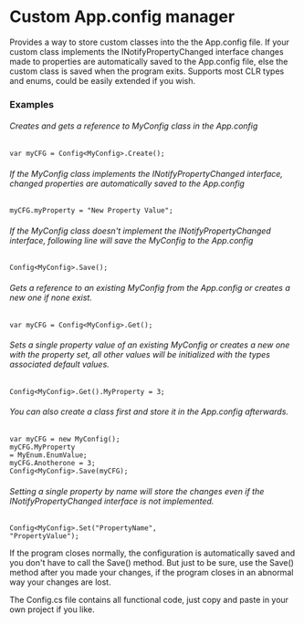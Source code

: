 # Custom App.config manager

Provides a way to store custom classes into the the App.config file.
If your custom class implements the INotifyPropertyChanged interface changes made to properties are automatically saved to the App.config file, else the custom class is saved when the program exits. Supports most CLR types and enums, could be easily extended if you wish.

### Examples
###### Creates and gets a reference to MyConfig class in the App.config
<code>var myCFG = Config&lt;MyConfig&gt;.Create();</code>
###### If the MyConfig class implements the INotifyPropertyChanged interface, changed properties are automatically saved to the App.config
`myCFG.myProperty = "New Property Value";`
###### If the MyConfig class doesn't implement the INotifyPropertyChanged interface, following line will save the MyConfig to the App.config
<code>Config&lt;MyConfig&gt;.Save();</code>
###### Gets a reference to an existing MyConfig from the App.config or creates a new one if none exist.
<code>var myCFG = Config&lt;MyConfig&gt;.Get();</code>
###### Sets a single property value of an existing MyConfig or creates a new one with the property set, all other values will be initialized with the types associated default values.
<code>Config&lt;MyConfig&gt;.Get().MyProperty = 3;</code>
###### You can also create a class first and store it in the App.config afterwards.
<code>var myCFG = new MyConfig();</code></br>
<code>myCFG.MyProperty = MyEnum.EnumValue;</code></br>
<code>myCFG.Anotherone = 3;</code></br>
<code>Config&lt;MyConfig&gt;.Save(myCFG);</code>
###### Setting a single property by name will store the changes even if the INotifyPropertyChanged interface is not implemented.
<code>Config&lt;MyConfig&gt;.Set("PropertyName", "PropertyValue");</code>

If the program closes normally, the configuration is automatically saved and you don't have to call the Save() method. But just to be sure, use the Save() method after you made your changes, if the program closes in an abnormal way your changes are lost.

The Config.cs file contains all functional code, just copy and paste in your own project if you like.
